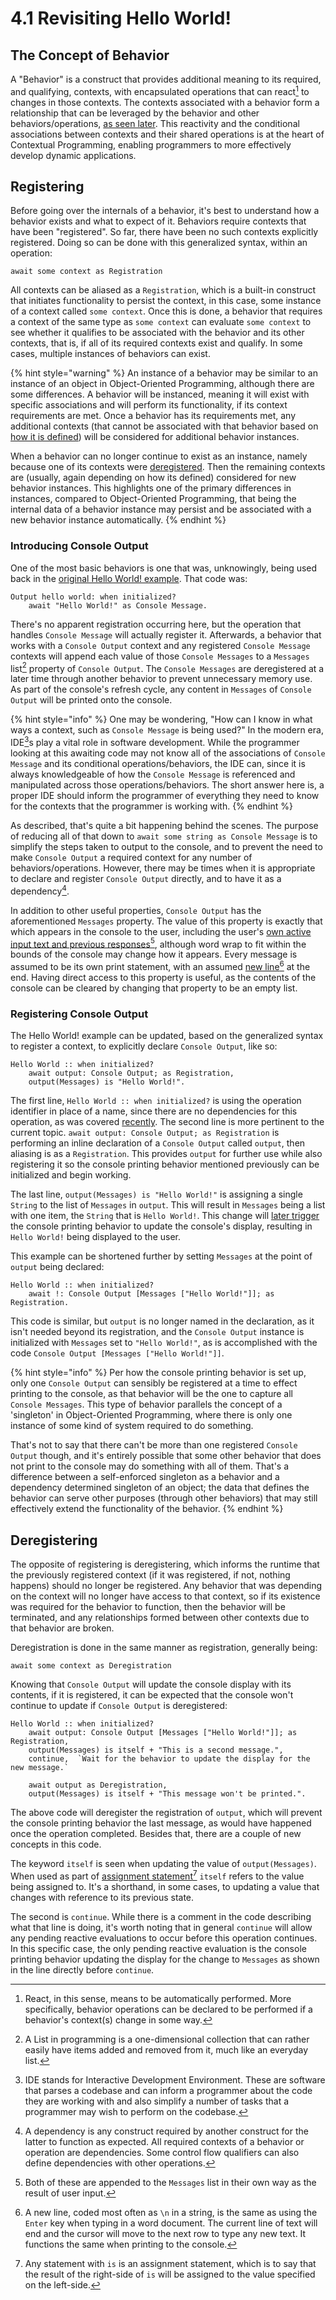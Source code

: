 # 4.1  Revisiting Hello World!

## The Concept of Behavior

A "Behavior" is a construct that provides additional meaning to its required, and qualifying, contexts, with encapsulated operations that can react[^1] to changes in those contexts. The contexts associated with a behavior form a relationship that can be leveraged by the behavior and other behaviors/operations, [as seen later](../chapter-5-evaluating-through-compositions/5.1-composing-contexts.md). This reactivity and the conditional associations between contexts and their shared operations is at the heart of Contextual Programming, enabling programmers to more effectively develop dynamic applications.



## Registering

Before going over the internals of a behavior, it's best to understand how a behavior exists and what to expect of it. Behaviors require contexts that have been "registered". So far, there have been no such contexts explicitly registered. Doing so can be done with this generalized syntax, within an operation:

```
await some context as Registration
```

All contexts can be aliased as a `Registration`, which is a built-in construct that initiates functionality to persist the context, in this case, some instance of a context called `some context`. Once this is done, a behavior that requires a context of the same type as `some context` can evaluate `some context` to see whether it qualifies to be associated with the behavior and its other contexts, that is, if all of its required contexts exist and qualify. In some cases, multiple instances of behaviors can exist.

{% hint style="warning" %}
An instance of a behavior may be similar to an instance of an object in Object-Oriented Programming, although there are some differences. A behavior will be instanced, meaning it will exist with specific associations and will perform its functionality, if its context requirements are met. Once a behavior has its requirements met, any additional contexts (that cannot be associated with that behavior based on [how it is defined](4.4-expanding-purpose.md)) will be considered for additional behavior instances.

When a behavior can no longer continue to exist as an instance, namely because one of its contexts were [deregistered](4.1-revisiting-hello-world.md#deregistering). Then the remaining contexts are (usually, again depending on how its defined) considered for new behavior instances. This highlights one of the primary differences in instances, compared to Object-Oriented Programming, that being the internal data of a behavior instance may persist and be associated with a new behavior instance automatically.
{% endhint %}

### Introducing Console Output

One of the most basic behaviors is one that was, unknowingly, being used back in the [original Hello World! example](../chapter-3-evaluating-with-operations/3.1-hello-world.md). That code was:

```
Output hello world: when initialized?
    await "Hello World!" as Console Message.
```

There's no apparent registration occurring here, but the operation that handles `Console Message` will actually register it. Afterwards, a behavior that works with a `Console Output` context and any registered `Console Message` contexts will append each value of those `Console Messages` to a `Messages` list[^2] property of `Console Output`. The `Console Messages` are deregistered at a later time through another behavior to prevent unnecessary memory use. As part of the console's refresh cycle, any content in `Messages` of `Console Output` will be printed onto the console.

{% hint style="info" %}
One may be wondering, "How can I know in what ways a context, such as `Console Message` is being used?" In the modern era, IDE[^3]s play a vital role in software development. While the programmer looking at this awaiting code may not know all of the associations of `Console Message` and its conditional operations/behaviors, the IDE can, since it is always knowledgeable of how the `Console Message` is referenced and manipulated across those operations/behaviors. The short answer here is, a proper IDE should inform the programmer of everything they need to know for the contexts that the programmer is working with.
{% endhint %}

As described, that's quite a bit happening behind the scenes. The purpose of reducing all of that down to `await some string as Console Message` is to simplify the steps taken to output to the console, and to prevent the need to make `Console Output` a required context for any number of behaviors/operations. However, there may be times when it is appropriate to declare and register `Console Output` directly, and to have it as a dependency[^4].

In addition to other useful properties, `Console Output` has the aforementioned `Messages` property. The value of this property is exactly that which appears in the console to the user, including the user's [own active input text and previous responses](#user-content-fn-5)[^5], although word wrap to fit within the bounds of the console may change how it appears. Every message is assumed to be its own print statement, with an assumed [new line](#user-content-fn-6)[^6] at the end. Having direct access to this property is useful, as the contents of the console can be cleared by changing that property to be an empty list.

### Registering Console Output

The Hello World! example can be updated, based on the generalized syntax to register a context, to explicitly declare `Console Output`, like so:

```
Hello World :: when initialized?
    await output: Console Output; as Registration,
    output(Messages) is "Hello World!".
```

The first line, `Hello World :: when initialized?` is using the operation identifier in place of a name, since there are no dependencies for this operation, as was covered [recently](../chapter-3-evaluating-with-operations/3.3-operation-groups.md#performing-fizz-buzz). The second line is more pertinent to the current topic. `await output: Console Output; as Registration` is performing an inline declaration of a `Console Output` called `output`, then aliasing is as a `Registration`. This provides `output` for further use while also registering it so the console printing behavior mentioned previously can be initialized and begin working.

The last line, `output(Messages) is "Hello World!"` is assigning a single `String` to the list of `Messages` in `output`. This will result in `Messages` being a list with one item, the `String` that is `Hello World!`. This change will [later trigger](4.2-from-when-to-whenever.md#understanding-the-cycle) the console printing behavior to update the console's display, resulting in `Hello World!` being displayed to the user.

This example can be shortened further by setting `Messages` at the point of `output` being declared:

```
Hello World :: when initialized?
    await !: Console Output [Messages ["Hello World!"]]; as Registration.
```

This code is similar, but `output` is no longer named in the declaration, as it isn't needed beyond its registration, and the `Console Output` instance is initialized with `Messages` set to `"Hello World!"`, as is accomplished with the code `Console Output [Messages ["Hello World!"]]`.

{% hint style="info" %}
Per how the console printing behavior is set up, only one `Console Output` can sensibly be registered at a time to effect printing to the console, as that behavior will be the one to capture all `Console Messages`. This type of behavior parallels the concept of a 'singleton' in Object-Oriented Programming, where there is only one instance of some kind of system required to do something.

That's not to say that there can't be more than one registered `Console Output` though, and it's entirely possible that some other behavior that does not print to the console may do something with all of them. That's a difference between a self-enforced singleton as a behavior and a dependency determined singleton of an object; the data that defines the behavior can serve other purposes (through other behaviors) that may still effectively extend the functionality of the behavior.
{% endhint %}



## Deregistering

The opposite of registering is deregistering, which informs the runtime that the previously registered context (if it was registered, if not, nothing happens) should no longer be registered. Any behavior that was depending on the context will no longer have access to that context, so if its existence was required for the behavior to function, then the behavior will be terminated, and any relationships formed between other contexts due to that behavior are broken.

Deregistration is done in the same manner as registration, generally being:

```
await some context as Deregistration
```

Knowing that `Console Output` will update the console display with its contents, if it is registered,  it can be expected that the console won't continue to update if `Console Output` is deregistered:

```
Hello World :: when initialized?
    await output: Console Output [Messages ["Hello World!"]]; as Registration,
    output(Messages) is itself + "This is a second message.",
    continue,  `Wait for the behavior to update the display for the new message.`
    
    await output as Deregistration,
    output(Messages) is itself + "This message won't be printed.".
```

The above code will deregister the registration of `output`, which will prevent the console printing behavior the last message, as would have happened once the operation completed. Besides that, there are a couple of new concepts in this code.

The keyword `itself` is seen when updating the value of `output(Messages)`. When used as part of [assignment statement](#user-content-fn-7)[^7] `itself` refers to the value being assigned to. It's a shorthand, in some cases, to updating a value that changes with reference to its previous state.

The second is `continue`. While there is a comment in the code describing what that line is doing, it's worth noting that in general `continue` will allow any pending reactive evaluations to occur before this operation continues. In this specific case, the only pending reactive evaluation is the console printing behavior updating the display for the change to `Messages` as shown in the line directly before `continue`.

[^1]: React, in this sense, means to be automatically performed. More specifically, behavior operations can be declared to be performed if a behavior's context(s) change in some way.

[^2]: A List in programming is a one-dimensional collection that can rather easily have items added and removed from it, much like an everyday list.

[^3]: IDE stands for Interactive Development Environment. These are software that parses a codebase and can inform a programmer about the code they are working with and also simplify a number of tasks that a programmer may wish to perform on the codebase.

[^4]: A dependency is any construct required by another construct for the latter to function as expected. All required contexts of a behavior or operation are dependencies. Some control flow qualifiers can also define dependencies with other operations.

[^5]: Both of these are appended to the `Messages` list in their own way as the result of user input.

[^6]: A new line, coded most often as `\n` in a string, is the same as using the `Enter` key when typing in a word document. The current line of text will end and the cursor will move to the next row to type any new text. It functions the same when printing to the console.

[^7]: Any statement with `is` is an assignment statement, which is to say that the result of the right-side of `is` will be assigned to the value specified on the left-side.
